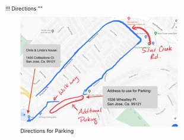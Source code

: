 
!!! Directions ""
    <figure markdown>
    ![Directions](images/Party-Parking.jpg)
    <figcaption>Directions for Parking</figcaption>
    </figure>